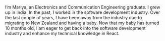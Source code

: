 I’m Mariya, an Electronics and Communication Engineering graduate. I grew up in India. In the past, I worked in the software development industry. Over the last couple of years, I have been away from the industry due to migrating to New Zealand and having a baby. Now that my baby has turned 10 months old, I am eager to get back into the software development industry and enhance my technical knowledge in React.